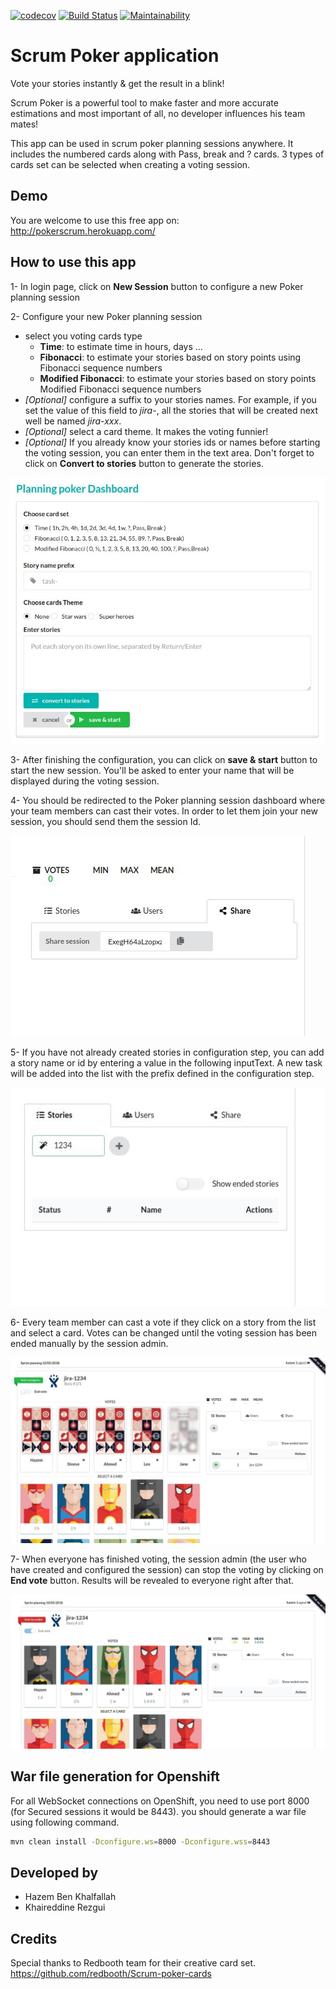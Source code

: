 [![codecov](https://codecov.io/gh/Hazem-Ben-Khalfallah/scrum-poker-planning/branch/master/graph/badge.svg)](https://codecov.io/gh/Hazem-Ben-Khalfallah/scrum-poker-planning) 
[![Build Status](https://travis-ci.org/Hazem-Ben-Khalfallah/scrum-poker-planning.svg?branch=master)](https://travis-ci.org/Hazem-Ben-Khalfallah/scrum-poker-planning)
[![Maintainability](https://api.codeclimate.com/v1/badges/d48d7dd87ff36de3b049/maintainability)](https://codeclimate.com/github/Hazem-Ben-Khalfallah/scrum-poker-planning/maintainability)

# Scrum Poker application
Vote your stories instantly & get the result in a blink!

Scrum Poker is a powerful tool to make faster and more accurate estimations and most important of all, no developer influences his team mates!

This app can be used in scrum poker planning sessions anywhere. It includes the numbered cards along with Pass, break and ? cards. 3 types of cards set can be selected when creating a voting session.

## Demo
You are welcome to use this free app on: 
http://pokerscrum.herokuapp.com/

## How to use this app
1- In login page, click on **New Session** button to configure a new Poker planning session

2- Configure your new Poker planning session
* select you voting cards type
    * **Time**: to estimate time in hours, days ...
    * **Fibonacci**: to estimate your stories based on story points using Fibonacci sequence numbers
    * **Modified Fibonacci**: to estimate your stories based on story points Modified Fibonacci sequence numbers
* *[Optional]* configure a suffix to your stories names. For example, if you set the value of this field to *jira-*, all the stories that will be created next well be named *jira-xxx*.
* *[Optional]* select a card theme. It makes the voting funnier!
* *[Optional]* If you already know your stories ids or names before starting the voting session, you can enter them in the text area.
Don't forget to click on **Convert to stories** button to generate the stories.

![Configuration dashboard](./snapshots/planning-poker-configuration.jpg)

3- After finishing the configuration, you can click on **save & start** button to start the new session. You'll be asked to enter your name that will be displayed during the voting session.

4- You should be redirected to the Poker planning session dashboard where your team members can cast their votes. 
In order to let them join your new session, you should send them the session Id.

![Share the current session id](./snapshots/share.jpg)

5- If you have not already created stories in configuration step, you can add a story name or id by entering a value in the following inputText. 
A new task will be added into the list with the prefix defined in the configuration step. 

![Share the current session id](./snapshots/add-story.jpg)

6- Every team member can cast a vote if they click on a story from the list and select a card. Votes can be changed until the voting session has been ended manually by the session admin.

![Voting on a Story](./snapshots/vote-in-progress.jpg)

7- When everyone has finished voting, the session admin (the user who have created and configured the session) can stop the voting by clicking on **End vote** button. 
Results will be revealed to everyone right after that.

![Display results](./snapshots/vote-results.jpg)

## War file generation for Openshift
For all WebSocket connections on OpenShift, you need to use port 8000 (for Secured sessions it would be 8443).
you should generate a war file using following command.
```bash
mvn clean install -Dconfigure.ws=8000 -Dconfigure.wss=8443
```

## Developed by
- Hazem Ben Khalfallah
- Khaireddine Rezgui

## Credits
Special thanks to Redbooth team for their creative card set.
https://github.com/redbooth/Scrum-poker-cards